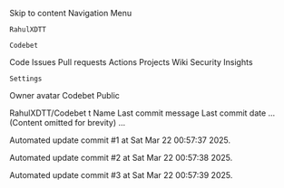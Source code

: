 Skip to content
Navigation Menu

    RahulXDTT

    Codebet

Code
Issues
Pull requests
Actions
Projects
Wiki
Security
Insights

    Settings

Owner avatar
Codebet
Public

RahulXDTT/Codebet
t
Name	Last commit message
	Last commit date
... (Content omitted for brevity) ...


Automated update commit #1 at Sat Mar 22 00:57:37 2025.

Automated update commit #2 at Sat Mar 22 00:57:38 2025.

Automated update commit #3 at Sat Mar 22 00:57:39 2025.
